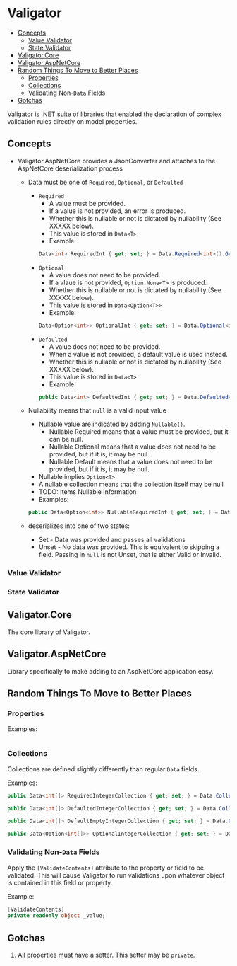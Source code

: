 # Valigator
<!-- TOC -->

- [Concepts](#concepts)
    - [Value Validator](#value-validator)
    - [State Validator](#state-validator)
- [Valigator.Core](#valigatorcore)
- [Valigator.AspNetCore](#valigatoraspnetcore)
- [Random Things To Move to Better Places](#random-things-to-move-to-better-places)
    - [Properties](#properties)
    - [Collections](#collections)
    - [Validating Non-`Data` Fields](#validating-non-data-fields)
- [Gotchas](#gotchas)

<!-- /TOC -->

Valigator is .NET suite of libraries that enabled the declaration of complex validation rules directly on model properties.

## Concepts
- Valigator.AspNetCore provides a JsonConverter and attaches to the AspNetCore deserialization process
    - Data must be one of `Required`, `Optional`, or `Defaulted`
        - `Required` 
            - A value must be provided.
            - If a value is not provided, an error is produced.
            - Whether this is nullable or not is dictated by nullability (See XXXXX below).
            - This value is stored in `Data<T>`
            - Example: 
            ```C#
            Data<int> RequiredInt { get; set; } = Data.Required<int>().GreaterThan(1);
            ```
        - `Optional`
            - A value does not need to be provided. 
            - If a vlaue is not provided, `Option.None<T>` is produced.
            - Whether this is nullable or not is dictated by nullability (See XXXXX below).
            - This value is stored in `Data<Option<T>>`
            - Example:
            ```C#
            Data<Option<int>> OptionalInt { get; set; } = Data.Optional<int>().GreaterThan(1);
            ```
        - `Defaulted`
            - A value does not need to be provided.
            - When a value is not provided, a default value is used instead.
            - Whether this is nullable or not is dictated by nullability (See XXXXX below).
            - This value is stored in `Data<T>`
            - Example:
            ```C#
            public Data<int> DefaultedInt { get; set; } = Data.Defaulted<int>(3).GreaterThan(1);
            ```
    - Nullability means that `null` is a valid input value
        - Nullable value are indicated by adding `Nullable()`.
            - Nullable Required means that a value must be provided, but it can be null.
            - Nullable Optional means that a value does not need to be provided, but if it is, it may be null.
            - Nullable Default means that a value does not need to be provided, but if it is, it may be null.
        - Nullable implies `Option<T>`
        - A nullable collection means that the collection itself may be null
        - TODO: Items Nullable Information
        - Examples:
        ```C#
        public Data<Option<int>> NullableRequiredInt { get; set; } = Data.Required<int>().Nullable().GreaterThan(1);
        ```
    - deserializes into one of two states:

        - Set - Data was provided and passes all validations
        - Unset - No data was provided. This is equivalent to skipping a field. Passing in `null` is not Unset, that is either Valid or Invalid.

### Value Validator
### State Validator

## Valigator.Core
The core library of Valigator.

## Valigator.AspNetCore
Library specifically to make adding to an AspNetCore application easy.

## Random Things To Move to Better Places

### Properties

Examples:
```C#
```

### Collections
Collections are defined slightly differently than regular `Data` fields.

Examples:
```C#
public Data<int[]> RequiredIntegerCollection { get; set; } = Data.Collection<int>(x => x.GreaterThan(1)).Required();

public Data<int[]> DefaultedIntegerCollection { get; set; } = Data.Collection<int>(x => x.GreaterThan(1)).Defaulted(new[]{1, 2, 3});

public Data<int[]> DefaultEmptyIntegerCollection { get; set; } = Data.Collection<int>(x => x.GreaterThan(1)).DefaultedToEmpty();

public Data<Option<int[]>> OptionalIntegerCollection { get; set; } = Data.Collection<int>(x => x.GreaterThan(1)).Optional();
```

### Validating Non-`Data` Fields
Apply the `[ValidateContents]` attribute to the property or field to be validated. This will cause Valigator to run validations upon whatever object is contained in this field or property.

Example:
```C#
[ValidateContents]
private readonly object _value;
```

## Gotchas
1) All properties must have a setter. This setter may be `private`.


